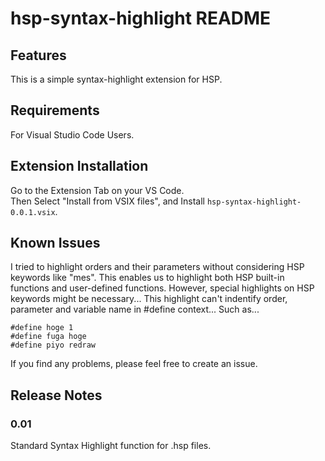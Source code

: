 # hsp-syntax-highlight README

## Features

This is a simple syntax-highlight extension for HSP.  

## Requirements

For Visual Studio Code Users.

## Extension Installation

Go to the Extension Tab on your VS Code.  
Then Select "Install from VSIX files", and Install `hsp-syntax-highlight-0.0.1.vsix`.

## Known Issues

I tried to highlight orders and their parameters without considering HSP keywords like "mes".
This enables us to highlight both HSP built-in functions and user-defined functions.
However, special highlights on HSP keywords might be necessary...
This highlight can't indentify order, parameter and variable name in #define context...
Such as...

```
#define hoge 1
#define fuga hoge
#define piyo redraw
```

If you find any problems, please feel free to create an issue.

## Release Notes

### 0.01

Standard Syntax Highlight function for .hsp files.

